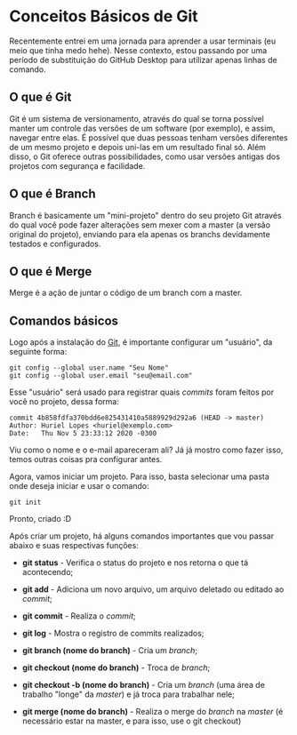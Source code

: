 # Conceitos Básicos de Git

Recentemente entrei em uma jornada para aprender a usar terminais (eu meio que tinha medo hehe). Nesse contexto, estou passando por uma período de substituição do GitHub Desktop para utilizar apenas linhas de comando.

## O que é Git
Git é um sistema de versionamento, através do qual se torna possível manter um controle das versões de um software (por exemplo), e assim, navegar entre elas. É possível que duas pessoas tenham versões diferentes de um mesmo projeto e depois uni-las em um resultado final só. Além disso, o Git oferece outras possibilidades, como usar versões antigas dos projetos com segurança e facilidade.

## O que é Branch
Branch é basicamente um "mini-projeto" dentro do seu projeto Git através do qual você pode fazer alterações sem mexer com a master (a versão original do projeto), enviando para ela apenas os branchs devidamente testados e configurados.

## O que é Merge
Merge é a ação de juntar o código de um branch com a master.

## Comandos básicos
Logo após a instalação do [Git](https://git-scm.com/downloads/), é importante configurar um "usuário", da seguinte forma:

```git
git config --global user.name "Seu Nome"
git config --global user.email "seu@email.com"
```

Esse "usuário" será usado para registrar quais *commits* foram feitos por você no projeto, dessa forma:

```git
commit 4b858fdfa370bdd6e825431410a5889929d292a6 (HEAD -> master)
Author: Huriel Lopes <huriel@exemplo.com>
Date:   Thu Nov 5 23:33:12 2020 -0300
```

Viu como o nome e o e-mail apareceram ali? Já já mostro como fazer isso, temos outras coisas pra configurar antes.

Agora, vamos iniciar um projeto. Para isso, basta selecionar uma pasta onde deseja iniciar e usar o comando:

```git
git init
```

Pronto, criado :D

Após criar um projeto, há alguns comandos importantes que vou passar abaixo e suas respectivas funções:

* **git status** - Verifica o status do projeto e nos retorna o que tá acontecendo;

* **git add** - Adiciona um novo arquivo, um arquivo deletado ou editado ao *commit*;

* **git commit** - Realiza o *commit*;

* **git log** - Mostra o registro de commits realizados;

* **git branch (nome do branch)** - Cria um *branch*;

* **git checkout (nome do branch)** - Troca de *branch*;

* **git checkout -b (nome do branch)** - Cria um *branch* (uma área de trabalho "longe" da *master*) e já troca para trabalhar nele;

* **git merge (nome do branch)** - Realiza o merge do *branch* na *master* (é necessário estar na master, e para isso, use o git checkout)